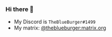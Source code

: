 ### Hi there 👋

- My Discord is `TheBlueBurger#1499`
- My matrix: [@theblueburger:matrix.org](https://matrix.to/#/@theblueburger:matrix.org)
